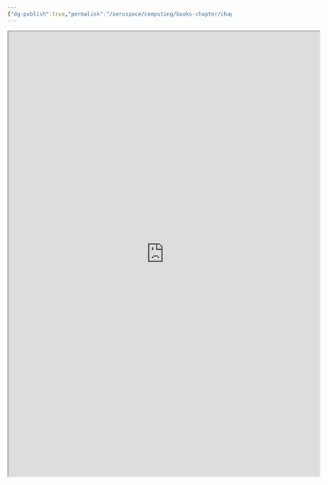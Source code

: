 ```yaml
---
{"dg-publish":true,"permalink":"/aerospace/computing/books-chapter/chapter-14/","noteIcon":"","created":"2025-10-05T23:28:56.424-04:00"}
---
```


<iframe src="https://www.dropbox.com/scl/fi/93p5rvu17z7mi5t4nn6r4/CHAPTER-14-LINEAR-ALGEBRA-SYSTEMS-OF-LINEAR-EQUATIONS.pdf?rlkey=hvmm1ogdumowfzuf340fm6zzh&st=gdawia02&dl=0" width="700" height="1000" ></iframe>
